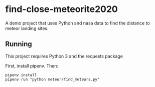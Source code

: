 # find-close-meteorite2020

A demo project that uses Python and nasa data to find the distance to meteor landing sites.

## Running

This project requires Python 3 and the requests package

First, install pipenv. Then:

```
pipenv install
pipenv run "python meteor/find_meteors.py"
```
